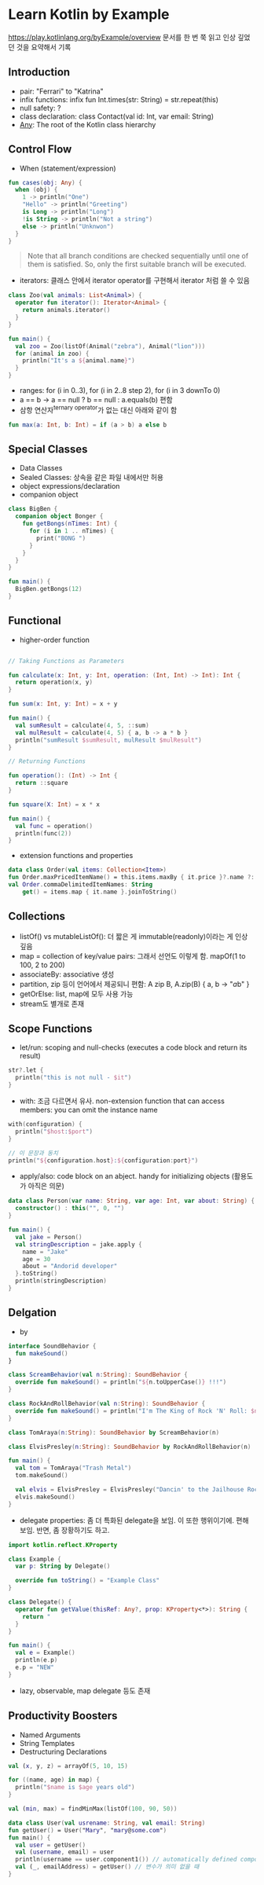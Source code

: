 # Learn Kotlin by Example

https://play.kotlinlang.org/byExample/overview 문서를 한 번 쭉 읽고 인상 깊었던 것을 요약해서 기록

## Introduction

- pair: "Ferrari" to "Katrina"
- infix functions: infix fun Int.times(str: String) = str.repeat(this)
- null safety: ?
- class declaration: class Contact(val id: Int, var email: String)
- [Any](https://kotlinlang.org/api/latest/jvm/stdlib/kotlin/-any/index.html): The root of the Kotlin class hierarchy

## Control Flow

- When (statement/expression)

```kotlin
fun cases(obj: Any) {
  when (obj) {
    1 -> println("One")
    "Hello" -> println("Greeting")
    is Long -> println("Long")
    !is String -> println("Not a string")
    else -> println("Unknwon")
  }
}
```

> Note that all branch conditions are checked sequentially until one of them is satisfied. So, only the first suitable branch will be executed.

- iterators: 클래스 안에서 iterator operator를 구현해서 iterator 처럼 쓸 수 있음

```kotlin
class Zoo(val animals: List<Animal>) {
  operator fun iterator(): Iterator<Animal> {
    return animals.iterator()
  }
}

fun main() {
  val zoo = Zoo(listOf(Animal("zebra"), Animal("lion")))
  for (animal in zoo) {
    println("It's a ${animal.name}")
  }
}
```

- ranges: for (i in 0..3), for (i in 2..8 step 2), for (i in 3 downTo 0)
- a == b -> a == null ? b == null : a.equals(b) 편함
- 삼항 연산자<sup>ternary operator</sup>가 없는 대신 아래와 같이 함

```kotlin
fun max(a: Int, b: Int) = if (a > b) a else b
```

## Special Classes

- Data Classes
- Sealed Classes: 상속을 같은 파일 내에서만 허용
- object expressions/declaration
- companion object

```kotlin
class BigBen {
  companion object Bonger {
    fun getBongs(nTimes: Int) {
      for (i in 1 .. nTimes) {
        print("BONG ")
      }
    }
  }
}

fun main() {
  BigBen.getBongs(12)
}
```

## Functional

- higher-order function

```kotlin

// Taking Functions as Parameters

fun calculate(x: Int, y: Int, operation: (Int, Int) -> Int): Int {
  return operation(x, y)
}

fun sum(x: Int, y: Int) = x + y

fun main() {
  val sumResult = calculate(4, 5, ::sum)
  val mulResult = calculate(4, 5) { a, b -> a * b }
  println("sumResult $sumResult, mulResult $mulResult")
}

// Returning Functions

fun operation(): (Int) -> Int {
  return ::square
}

fun square(X: Int) = x * x

fun main() {
  val func = operation()
  println(func(2))
}
```

- extension functions and properties

```kotlin
data class Order(val items: Collection<Item>)
fun Order.maxPricedItemName() = this.items.maxBy { it.price }?.name ?: "NO_PRODUCTS"
val Order.commaDelimitedItemNames: String
    get() = items.map { it.name }.joinToString()
```

## Collections

- listOf() vs mutableListOf(): 더 짧은 게 immutable(readonly)이라는 게 인상 깊음
- map = collection of key/value pairs: 그래서 선언도 이렇게 함. mapOf(1 to 100, 2 to 200)
- associateBy: associative 생성
- partition, zip 등이 언어에서 제공되니 편함: A zip B, A.zip(B) { a, b -> "$a$b" }
- getOrElse: list, map에 모두 사용 가능
- stream도 별개로 존재

## Scope Functions

- let/run: scoping and null-checks (executes a code block and return its result)

```kotlin
str?.let {
  println("this is not null - $it")
}
```

- with: 조금 다르면서 유사. non-extension function that can access members: you can omit the instance name

```kotlin
with(configuration) {
  println("$host:$port")
}

// 이 문장과 동치
println("${configuration.host}:${configuration:port}")
```

- apply/also: code block on an abject. handy for initializing objects (활용도가 아직은 의문)

```kotlin
data class Person(var name: String, var age: Int, var about: String) {
  constructor() : this("", 0, "")
}

fun main() {
  val jake = Person()
  val stringDescription = jake.apply {
    name = "Jake"
    age = 30
    about = "Andorid developer"
  }.toString()
  println(stringDescription)
}
```

## Delgation

- by

```kotlin
interface SoundBehavior {
  fun makeSound()
}

class ScreamBehavior(val n:String): SoundBehavior {
  override fun makeSound() = println("${n.toUpperCase()} !!!")
}

class RockAndRollBehavior(val n:String): SoundBehavior {
  override fun makeSound() = println("I'm The King of Rock 'N' Roll: $n")
}

class TomAraya(n:String): SoundBehavior by ScreamBehavior(n)

class ElvisPresley(n:String): SoundBehavior by RockAndRollBehavior(n)

fun main() {
  val tom = TomAraya("Trash Metal")
  tom.makeSound()

  val elvis = ElvisPresley = ElvisPresley("Dancin' to the Jailhouse Rock.")
  elvis.makeSound()
}
```

- delegate properties: 좀 더 특화된 delegate을 보임. 이 또한 행위이기에. 편해 보임. 반면, 좀 장황하기도 하고.

```kotlin
import kotlin.reflect.KProperty

class Example {
  var p: String by Delegate()

  override fun toString() = "Example Class"
}

class Delegate() {
  operator fun getValue(thisRef: Any?, prop: KProperty<*>): String {
    return "
  }
}

fun main() {
  val e = Example()
  println(e.p)
  e.p = "NEW"
}
```

- lazy, observable, map delegate 등도 존재

## Productivity Boosters

- Named Arguments
- String Templates
- Destructuring Declarations

```kotlin
val (x, y, z) = arrayOf(5, 10, 15)

for ((name, age) in map) {
  println("$name is $age years old")
}

val (min, max) = findMinMax(listOf(100, 90, 50))
```

```kotlin
data class User(val usrename: String, val email: String)
fun getUser() = User("Mary", "mary@some.com")
fun main() {
  val user = getUser()
  val (username, email) = user
  println(username == user.component1()) // automatically defined component1, component2
  val (_, emailAddress) = getUser() // 변수가 의미 없을 때
}
```